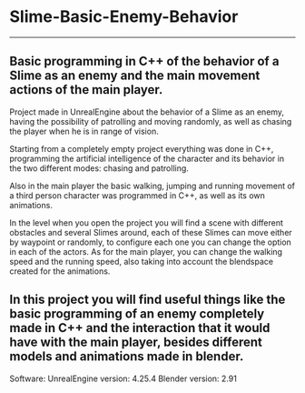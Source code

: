 # Slime-Basic-Enemy-Behavior
--------------------------------------------------------
Basic programming in C++ of the behavior of a Slime as an enemy and the main movement actions of the main player.
--------------------------------------------------------

Project made in UnrealEngine about the behavior of a Slime as an enemy, having the possibility of patrolling and moving randomly, as well as chasing the player when he is in range of vision.

Starting from a completely empty project everything was done in C++, programming the artificial intelligence of the character and its behavior in the two different modes: chasing and patrolling.

Also in the main player the basic walking, jumping and running movement of a third person character was programmed in C++, as well as its own animations.

In the level when you open the project you will find a scene with different obstacles and several Slimes around, each of these Slimes can move either by waypoint or randomly, to configure each one you can change the option in each of the actors. As for the main player, you can change the walking speed and the running speed, also taking into account the blendspace created for the animations.

In this project you will find useful things like the basic programming of an enemy completely made in C++ and the interaction that it would have with the main player, besides different models and animations made in blender.
--------------------------------------------------------
Software: UnrealEngine version: 4.25.4 Blender version: 2.91
